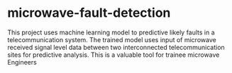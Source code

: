 # microwave-fault-detection
This project uses machine learning model to predictive likely faults in a telecommunication system. The  trained model uses input of microwave received signal level data between two interconnected telecommunication sites for predictive analysis. This is a valuable tool for trainee microwave Engineers
